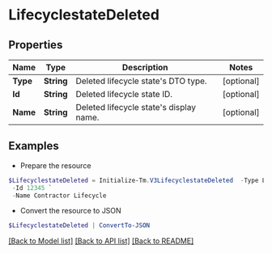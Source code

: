# LifecyclestateDeleted
## Properties

Name | Type | Description | Notes
------------ | ------------- | ------------- | -------------
**Type** | **String** | Deleted lifecycle state&#39;s DTO type. | [optional] 
**Id** | **String** | Deleted lifecycle state ID. | [optional] 
**Name** | **String** | Deleted lifecycle state&#39;s display name. | [optional] 

## Examples

- Prepare the resource
```powershell
$LifecyclestateDeleted = Initialize-Tm.V3LifecyclestateDeleted  -Type LIFECYCLE_STATE `
 -Id 12345 `
 -Name Contractor Lifecycle
```

- Convert the resource to JSON
```powershell
$LifecyclestateDeleted | ConvertTo-JSON
```

[[Back to Model list]](../README.md#documentation-for-models) [[Back to API list]](../README.md#documentation-for-api-endpoints) [[Back to README]](../README.md)

